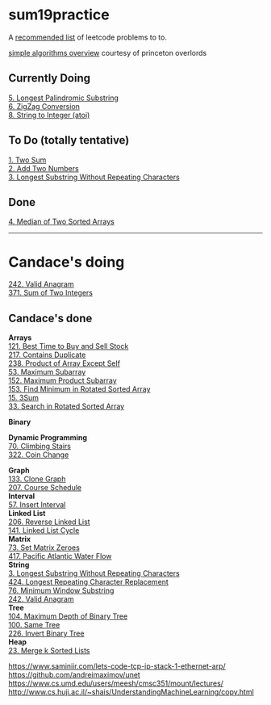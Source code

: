 # sum19practice

A [recommended list](https://www.teamblind.com/article/New-Year-Gift---Curated-List-of-Top-100-LeetCode-Questions-to-Save-Your-Time-OaM1orEU "YEET") of leetcode problems to to.


[simple algorithms overview](https://algs4.cs.princeton.edu/home/ "yeee") courtesy of princeton overlords <br/>


## Currently Doing
[5. Longest Palindromic Substring](https://leetcode.com/problems/longest-palindromic-substring/ "Longest Palindromic Substring")
<br/>
[6. ZigZag Conversion](https://leetcode.com/problems/zigzag-conversion/ "ZigZag Conversion")
<br/>
[8. String to Integer (atoi)](https://leetcode.com/problems/string-to-integer-atoi/ "String to Integer (atoi)")
<br/>

## To Do (totally tentative)
[1. Two Sum](https://leetcode.com/problems/two-sum/ "Two Sum")<br/>
[2. Add Two Numbers](https://leetcode.com/problems/add-two-numbers/ "Add Two Numbers")<br/>
[3. Longest Substring Without Repeating Characters](https://leetcode.com/problems/longest-substring-without-repeating-characters/ "Longest Substring Without Repeating Characters")<br/>

## Done
[4. Median of Two Sorted Arrays](https://leetcode.com/problems/median-of-two-sorted-arrays/ "Median of Two Sorted Arrays")
<br/>



---

# Candace's doing

[242. Valid Anagram](https://leetcode.com/problems/valid-anagram/)<br/>
[371. Sum of Two Integers](https://leetcode.com/problems/sum-of-two-integers/)<br/>


## Candace's done

__Arrays__ <br />
[121. Best Time to Buy and Sell Stock](https://leetcode.com/problems/best-time-to-buy-and-sell-stock/)<br/>
[217. Contains Duplicate](https://leetcode.com/problems/contains-duplicate/)<br/>
[238. Product of Array Except Self](https://leetcode.com/problems/product-of-array-except-self/)<br/>
[53. Maximum Subarray](https://leetcode.com/problems/maximum-subarray/)<br/>
[152. Maximum Product Subarray](https://leetcode.com/problems/maximum-product-subarray/)<br/>
[153. Find Minimum in Rotated Sorted Array](https://leetcode.com/problems/find-minimum-in-rotated-sorted-array/)<br/>
[15. 3Sum](https://leetcode.com/problems/3sum/)<br/>
[33. Search in Rotated Sorted Array](https://leetcode.com/problems/search-in-rotated-sorted-array/)<br/>

__Binary__ <br />

__Dynamic Programming__ <br />
[70. Climbing Stairs](https://leetcode.com/problems/climbing-stairs/ "come up w reccurence relation")<br/>
[322. Coin Change](https://leetcode.com/problems/coin-change/)<br/>

__Graph__ <br />
[133. Clone Graph](https://leetcode.com/problems/clone-graph/)<br/>
[207. Course Schedule](https://leetcode.com/problems/course-schedule/)<br/>
__Interval__ <br />
[57. Insert Interval](https://leetcode.com/problems/insert-interval/)<br/>
__Linked List__ <br />
[206. Reverse Linked List](https://leetcode.com/problems/reverse-linked-list/)<br/>
[141. Linked List Cycle](https://leetcode.com/problems/linked-list-cycle/)<br/>
__Matrix__ <br />
[73. Set Matrix Zeroes](https://leetcode.com/problems/set-matrix-zeroes/)<br/>
[417. Pacific Atlantic Water Flow](https://leetcode.com/problems/pacific-atlantic-water-flow/)<br/>
__String__ <br />
[3. Longest Substring Without Repeating Characters](https://leetcode.com/problems/longest-substring-without-repeating-characters/)<br/>
[424. Longest Repeating Character Replacement](https://leetcode.com/problems/longest-repeating-character-replacement/)<br/>
[76. Minimum Window Substring](https://leetcode.com/problems/minimum-window-substring/)<br/>
[242. Valid Anagram](https://leetcode.com/problems/valid-anagram/)<br/>
__Tree__ <br />
[104. Maximum Depth of Binary Tree](https://leetcode.com/problems/maximum-depth-of-binary-tree/)<br/>
[100. Same Tree](https://leetcode.com/problems/same-tree/)<br/>
[226. Invert Binary Tree](https://leetcode.com/problems/invert-binary-tree/)<br/>
__Heap__ <br />
[23. Merge k Sorted Lists](https://leetcode.com/problems/merge-k-sorted-lists/)<br/>



https://www.saminiir.com/lets-code-tcp-ip-stack-1-ethernet-arp/ <br/>
https://github.com/andreimaximov/unet <br/>
https://www.cs.umd.edu/users/meesh/cmsc351/mount/lectures/ <br/>
http://www.cs.huji.ac.il/~shais/UnderstandingMachineLearning/copy.html